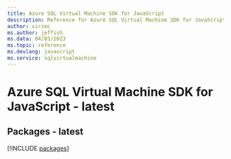 ```yaml
---
title: Azure SQL Virtual Machine SDK for JavaScript
description: Reference for Azure SQL Virtual Machine SDK for JavaScript
author: xirzec
ms.author: jeffish
ms.data: 04/03/2023
ms.topic: reference
ms.devlang: javascript
ms.service: sqlvirtualmachine
---
```

# Azure SQL Virtual Machine SDK for JavaScript - latest
## Packages - latest
[!INCLUDE [packages](sql-virtual-machine-index.md)]